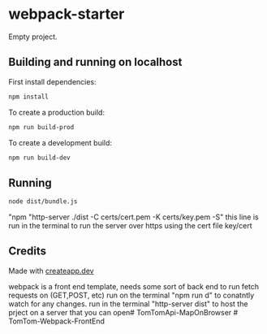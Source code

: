 # webpack-starter

Empty project.

## Building and running on localhost

First install dependencies:

```sh
npm install
```

To create a production build:

```sh
npm run build-prod
```

To create a development build:

```sh
npm run build-dev
```

## Running

```sh
node dist/bundle.js
```


"npm "http-server ./dist -C certs/cert.pem -K certs/key.pem -S" this line is run in the terminal to run the server over https using the cert file key/cert
## Credits

Made with [createapp.dev](https://createapp.dev/)


webpack is a front end template, needs some sort of back end to run fetch requests on (GET,POST, etc)
run on the terminal "npm run d" to conatntly watch for any changes.
run in the terminal "http-server dist"  to host the prject on a server that you can open#   T o m T o m A p i - M a p O n B r o w s e r 
 
 #   T o m T o m - W e b p a c k - F r o n t E n d  
 